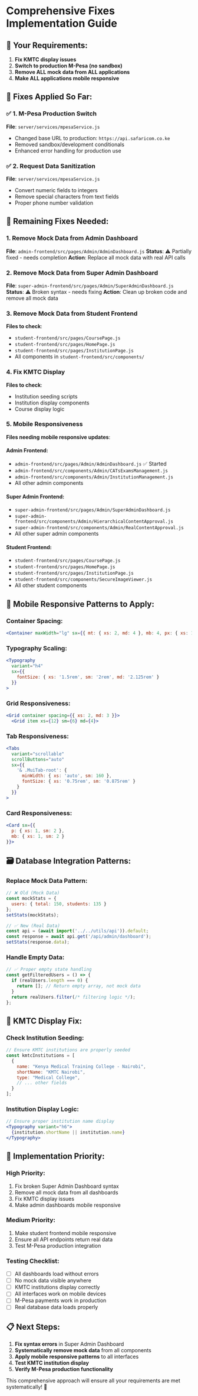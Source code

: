 # Comprehensive Fixes Implementation Guide

## 🎯 **Your Requirements:**

1. **Fix KMTC display issues**
2. **Switch to production M-Pesa (no sandbox)**
3. **Remove ALL mock data from ALL applications**
4. **Make ALL applications mobile responsive**

## 🔧 **Fixes Applied So Far:**

### ✅ **1. M-Pesa Production Switch**
**File**: `server/services/mpesaService.js`
- Changed base URL to production: `https://api.safaricom.co.ke`
- Removed sandbox/development conditionals
- Enhanced error handling for production use

### ✅ **2. Request Data Sanitization**
**File**: `server/services/mpesaService.js`
- Convert numeric fields to integers
- Remove special characters from text fields
- Proper phone number validation

## 🚨 **Remaining Fixes Needed:**

### **1. Remove Mock Data from Admin Dashboard**
**File**: `admin-frontend/src/pages/Admin/AdminDashboard.js`
**Status**: ⚠️ Partially fixed - needs completion
**Action**: Replace all mock data with real API calls

### **2. Remove Mock Data from Super Admin Dashboard**
**File**: `super-admin-frontend/src/pages/Admin/SuperAdminDashboard.js`
**Status**: ⚠️ Broken syntax - needs fixing
**Action**: Clean up broken code and remove all mock data

### **3. Remove Mock Data from Student Frontend**
**Files to check**:
- `student-frontend/src/pages/CoursePage.js`
- `student-frontend/src/pages/HomePage.js`
- `student-frontend/src/pages/InstitutionPage.js`
- All components in `student-frontend/src/components/`

### **4. Fix KMTC Display**
**Files to check**:
- Institution seeding scripts
- Institution display components
- Course display logic

### **5. Mobile Responsiveness**
**Files needing mobile responsive updates**:

#### **Admin Frontend**:
- `admin-frontend/src/pages/Admin/AdminDashboard.js` ✅ Started
- `admin-frontend/src/components/Admin/CATsExamsManagement.js`
- `admin-frontend/src/components/Admin/InstitutionManagement.js`
- All other admin components

#### **Super Admin Frontend**:
- `super-admin-frontend/src/pages/Admin/SuperAdminDashboard.js`
- `super-admin-frontend/src/components/Admin/HierarchicalContentApproval.js`
- `super-admin-frontend/src/components/Admin/RealContentApproval.js`
- All other super admin components

#### **Student Frontend**:
- `student-frontend/src/pages/CoursePage.js`
- `student-frontend/src/pages/HomePage.js`
- `student-frontend/src/pages/InstitutionPage.js`
- `student-frontend/src/components/SecureImageViewer.js`
- All other student components

## 📱 **Mobile Responsive Patterns to Apply:**

### **Container Spacing**:
```jsx
<Container maxWidth="lg" sx={{ mt: { xs: 2, md: 4 }, mb: 4, px: { xs: 1, sm: 2 } }}>
```

### **Typography Scaling**:
```jsx
<Typography 
  variant="h4" 
  sx={{ 
    fontSize: { xs: '1.5rem', sm: '2rem', md: '2.125rem' }
  }}
>
```

### **Grid Responsiveness**:
```jsx
<Grid container spacing={{ xs: 2, md: 3 }}>
  <Grid item xs={12} sm={6} md={4}>
```

### **Tab Responsiveness**:
```jsx
<Tabs 
  variant="scrollable"
  scrollButtons="auto"
  sx={{
    '& .MuiTab-root': {
      minWidth: { xs: 'auto', sm: 160 },
      fontSize: { xs: '0.75rem', sm: '0.875rem' }
    }
  }}
>
```

### **Card Responsiveness**:
```jsx
<Card sx={{ 
  p: { xs: 1, sm: 2 },
  mb: { xs: 1, sm: 2 }
}}>
```

## 🗃️ **Database Integration Patterns:**

### **Replace Mock Data Pattern**:
```jsx
// ❌ Old (Mock Data)
const mockStats = {
  users: { total: 150, students: 135 }
};
setStats(mockStats);

// ✅ New (Real Data)
const api = (await import('../../utils/api')).default;
const response = await api.get('/api/admin/dashboard');
setStats(response.data);
```

### **Handle Empty Data**:
```jsx
// ✅ Proper empty state handling
const getFilteredUsers = () => {
  if (realUsers.length === 0) {
    return []; // Return empty array, not mock data
  }
  return realUsers.filter(/* filtering logic */);
};
```

## 🏥 **KMTC Display Fix:**

### **Check Institution Seeding**:
```javascript
// Ensure KMTC institutions are properly seeded
const kmtcInstitutions = [
  {
    name: "Kenya Medical Training College - Nairobi",
    shortName: "KMTC Nairobi",
    type: "Medical College",
    // ... other fields
  }
];
```

### **Institution Display Logic**:
```jsx
// Ensure proper institution name display
<Typography variant="h6">
  {institution.shortName || institution.name}
</Typography>
```

## 🚀 **Implementation Priority:**

### **High Priority**:
1. Fix broken Super Admin Dashboard syntax
2. Remove all mock data from all dashboards
3. Fix KMTC display issues
4. Make admin dashboards mobile responsive

### **Medium Priority**:
1. Make student frontend mobile responsive
2. Ensure all API endpoints return real data
3. Test M-Pesa production integration

### **Testing Checklist**:
- [ ] All dashboards load without errors
- [ ] No mock data visible anywhere
- [ ] KMTC institutions display correctly
- [ ] All interfaces work on mobile devices
- [ ] M-Pesa payments work in production
- [ ] Real database data loads properly

## 📋 **Next Steps:**

1. **Fix syntax errors** in Super Admin Dashboard
2. **Systematically remove mock data** from all components
3. **Apply mobile responsive patterns** to all interfaces
4. **Test KMTC institution display**
5. **Verify M-Pesa production functionality**

This comprehensive approach will ensure all your requirements are met systematically! 🎯
